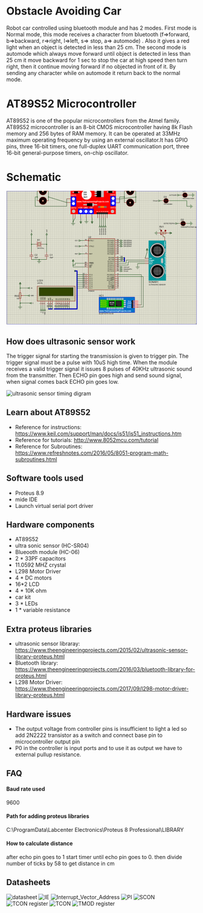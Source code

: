 
# Obstacle Avoiding Car 

Robot car controlled using bluetooth module and has 2 modes. First mode is Normal mode, this mode receives a character from bluetooth (f=>forward, b=>backward, r=>right, l=>left, s=> stop, a=> automode) . Also it gives a red light when an object is detected in less than 25 cm. The second mode is automode which always move forward until  object is detected in less than 25 cm it move backward for 1 sec to stop the car at high speed then turn right, then it continue moving forward if no objected in front of it. By sending any character while on automode it return back to the normal mode.

# AT89S52 Microcontroller

AT89S52 is one of the popular microcontrollers from the Atmel family. AT89S52 microcontroller is an 8-bit CMOS microcontroller having 8k Flash memory and 256 bytes of RAM memory. It can be operated at 33MHz maximum operating frequency by using an external oscillator.It has GPIO pins, three 16-bit timers, one full-duplex UART communication port, three 16-bit general-purpose timers, on-chip oscillator.

# Schematic

![Schematic](https://github.com/mohamedAhmedMokhtarElkomy/ObstacleAvoidingCar-AT89S52/blob/main/Schematic.png)
## How does ultrasonic sensor work

The trigger signal for starting the transmission is given to trigger pin. The trigger signal must be a pulse with 10uS high time. When the module receives a valid trigger signal it issues 8 pulses of 40KHz ultrasonic sound from the transmitter. Then ECHO pin goes high and send sound signal, when signal comes back ECHO pin goes low.

![ultrasonic sensor timing digram](https://www.circuitstoday.com/wp-content/uploads/2012/12/HC-SR04-timing-diagram.png)

## Learn about AT89S52

- Reference for instructions: https://www.keil.com/support/man/docs/is51/is51_instructions.htm
- Reference for tutorials: http://www.8052mcu.com/tutorial
- Reference for Subroutines: https://www.refreshnotes.com/2016/05/8051-program-math-subroutines.html

## Software tools used

- Proteus 8.9
- mide IDE
- Launch virtual serial port driver

## Hardware components

- AT89S52
- ultra sonic sensor (HC-SR04)
- Blueooth module (HC-06)
- 2 * 33PF capacitors
- 11.0592 MHZ crystal
- L298 Motor Driver
- 4 * DC motors
- 16*2 LCD
- 4 * 10K ohm
- car kit
- 3 * LEDs
- 1 * variable resistance

## Extra proteus libraries
- ultrasonic sensor libraray: https://www.theengineeringprojects.com/2015/02/ultrasonic-sensor-library-proteus.html
- Bluetooth library: https://www.theengineeringprojects.com/2016/03/bluetooth-library-for-proteus.html
- L298 Motor Driver: https://www.theengineeringprojects.com/2017/09/l298-motor-driver-library-proteus.html



## Hardware issues
- The output voltage from controller pins is insufficient to light a led so add 2N2222 transistor as a switch and connect base pin to microcontroller output pin
- P0 in the controller is input ports and to use it as output we have to external pullup resistance.

## FAQ

#### Baud rate used

9600

#### Path for adding proteus libraries

C:\ProgramData\Labcenter Electronics\Proteus 8 Professional\LIBRARY

#### How to calculate distance

after echo pin goes to 1 start timer until echo pin goes to 0. then divide number of ticks by 58 to get distance in cm


## Datasheets

![datasheet](https://github.com/mohamedAhmedMokhtarElkomy/microprocessor/blob/main/datasheets/datasheet.jpg)
![IE](https://github.com/mohamedAhmedMokhtarElkomy/microprocessor/blob/main/datasheets/IE.png)
![Interrupt_Vector_Address](https://github.com/mohamedAhmedMokhtarElkomy/microprocessor/blob/main/datasheets/Interrupt_Vector_Address.gif)
![PI](https://github.com/mohamedAhmedMokhtarElkomy/microprocessor/blob/main/datasheets/PI.png)
![SCON](https://github.com/mohamedAhmedMokhtarElkomy/microprocessor/blob/main/datasheets/SCON.gif)
![TCON register](https://github.com/mohamedAhmedMokhtarElkomy/microprocessor/blob/main/datasheets/TCON-Register.jpg)
![TCON](https://github.com/mohamedAhmedMokhtarElkomy/microprocessor/blob/main/datasheets/TCON.PNG)
![TMOD register](https://github.com/mohamedAhmedMokhtarElkomy/microprocessor/blob/main/datasheets/TMOD-register.jpg)



